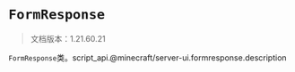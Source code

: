 # `FormResponse`

> 文档版本：1.21.60.21

`FormResponse`类。script_api.@minecraft/server-ui.formresponse.description
